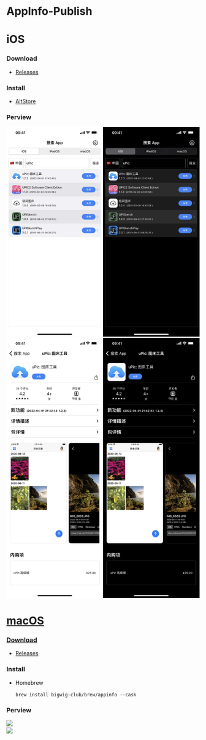 # AppInfo-Publish
# iOS

### Download

- [Releases](https://github.com/uclort/AppInfo-Publish/releases)

### Install

* [AltStore](https://altstore.io/)

### Perview

<div align="center">
  <a href="https://github.com/uclort/AppInfo-Publish/tree/main/Preview">
  <img src="./Preview/ios_list.png"/>
</div>


<div align="center">
  <a href="https://github.com/uclort/AppInfo-Publish/tree/main/Preview">
  <img src="./Preview/ios_detail.png"/>
</div>


# macOS

### Download

- [Releases](https://github.com/uclort/AppInfo-Publish/releases)

### Install

- Homebrew

  ```
  brew install bigwig-club/brew/appinfo --cask
  ```

### Perview

<div align=”center“>
  <a href=”https://github.com/uclort/AppInfo-Publish/tree/main/Preview“>
  <img src=”./Preview/mac_light.png“/>
</div>

<div align=”center“>
  <a href=”https://github.com/uclort/AppInfo-Publish/tree/main/Preview“>
  <img src=”./Preview/mac_dark.png“/>
</div>